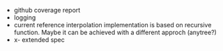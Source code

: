 - github coverage report
- logging
- current reference interpolation implementation is based on recursive function.
Maybe it can be achieved with a different approch (anytree?)
- x- extended spec

